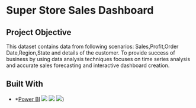 # Super Store Sales Dashboard

## Project Objective 

This dataset contains data from following scenarios: Sales,Profit,Order Date,Region,State and details of the customer.
To provide success of business by using data analysis techniques focuses on time series analysis
and accurate sales forecasting and interactive dashboard creation.
## Built With
* *[Power BI](https://powerbi.microsoft.com/en-us/)
![](https://powerbi.microsoft.com/en-us/)
![](https://github.com/priya606/PROJECTS/assets/72040405/5e835baa-805f-459b-9efc-0404dc0a11b8)
![](https://github.com/priya606/PROJECTS/assets/72040405/917c80b4-da9e-4bea-ab1d-df7d8061b4f5))
